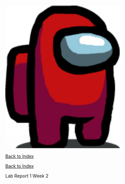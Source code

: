 ![Image](Images/Among-Us-Red-Crewmate.png)

[Back to Index](index.html)

[Back to Index](https://clingunis.github.io/cse15l-lab-reports/index.html)

Lab Report 1 Week 2